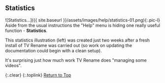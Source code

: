 <!-- START STATISTICS ------------------------ -->
## Statistics

![Statistics...]({{ site.baseurl }}/assets/images/help/statistics-01.png){:.pic-l}
Aside from the usual instructions the "Help" menu is hiding one really useful function - **Statistics**.

This statistics illustration (left) was created just two weeks after a fresh install of TV&nbsp;Rename was carried out (so work on updating the documentation could begin with a clean setup).

It's surprising just how much work TV&nbsp;Rename does "managing some videos".

{:.clear}
{:.toplink}
[Return to Top]()
<!-- END STATISTICS -------------------------- -->
